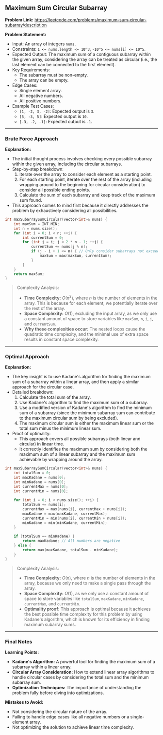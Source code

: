 ## Maximum Sum Circular Subarray
**Problem Link:** https://leetcode.com/problems/maximum-sum-circular-subarray/description

**Problem Statement:**
- Input: An array of integers `nums`.
- Constraints: `1 <= nums.length <= 10^3`, `-10^5 <= nums[i] <= 10^5`.
- Expected Output: The maximum sum of a contiguous subarray within the given array, considering the array can be treated as circular (i.e., the last element can be connected to the first element).
- Key Requirements:
  - The subarray must be non-empty.
  - The array can be empty.
- Edge Cases:
  - Single element array.
  - All negative numbers.
  - All positive numbers.
- Example Test Cases:
  - `[1, -2, 3, -2]`: Expected output is `3`.
  - `[5, -3, 5]`: Expected output is `10`.
  - `[-3, -2, -1]`: Expected output is `-1`.

---

### Brute Force Approach
**Explanation:**
- The initial thought process involves checking every possible subarray within the given array, including the circular subarrays.
- Step-by-step breakdown:
  1. Iterate over the array to consider each element as a starting point.
  2. For each starting point, iterate over the rest of the array (including wrapping around to the beginning for circular consideration) to consider all possible ending points.
  3. Calculate the sum of each subarray and keep track of the maximum sum found.
- This approach comes to mind first because it directly addresses the problem by exhaustively considering all possibilities.

```cpp
int maxSubarraySumCircular(vector<int>& nums) {
    int maxSum = INT_MIN;
    int n = nums.size();
    for (int i = 0; i < n; ++i) {
        int currentSum = 0;
        for (int j = i; j < 2 * n - 1; ++j) {
            currentSum += nums[j % n];
            if (j - i + 1 <= n) { // Only consider subarrays not exceeding array length
                maxSum = max(maxSum, currentSum);
            }
        }
    }
    return maxSum;
}
```

> Complexity Analysis:
> - **Time Complexity:** $O(n^2)$, where $n$ is the number of elements in the array. This is because for each element, we potentially iterate over the rest of the array.
> - **Space Complexity:** $O(1)$, excluding the input array, as we only use a constant amount of space to store variables like `maxSum`, `n`, `i`, `j`, and `currentSum`.
> - **Why these complexities occur:** The nested loops cause the quadratic time complexity, and the minimal use of extra space results in constant space complexity.

---

### Optimal Approach
**Explanation:**
- The key insight is to use Kadane's algorithm for finding the maximum sum of a subarray within a linear array, and then apply a similar approach for the circular case.
- Detailed breakdown:
  1. Calculate the total sum of the array.
  2. Use Kadane's algorithm to find the maximum sum of a subarray.
  3. Use a modified version of Kadane's algorithm to find the minimum sum of a subarray (since the minimum subarray sum can contribute to the maximum circular sum by being excluded).
  4. The maximum circular sum is either the maximum linear sum or the total sum minus the minimum linear sum.
- Proof of optimality:
  - This approach covers all possible subarrays (both linear and circular) in linear time.
  - It correctly identifies the maximum sum by considering both the maximum sum of a linear subarray and the maximum sum achievable by wrapping around the array.

```cpp
int maxSubarraySumCircular(vector<int>& nums) {
    int totalSum = 0;
    int maxKadane = nums[0];
    int minKadane = nums[0];
    int currentMax = nums[0];
    int currentMin = nums[0];
    
    for (int i = 0; i < nums.size(); ++i) {
        totalSum += nums[i];
        currentMax = max(nums[i], currentMax + nums[i]);
        maxKadane = max(maxKadane, currentMax);
        currentMin = min(nums[i], currentMin + nums[i]);
        minKadane = min(minKadane, currentMin);
    }
    
    if (totalSum == minKadane) {
        return maxKadane; // All numbers are negative
    } else {
        return max(maxKadane, totalSum - minKadane);
    }
}
```

> Complexity Analysis:
> - **Time Complexity:** $O(n)$, where $n$ is the number of elements in the array, because we only need to make a single pass through the array.
> - **Space Complexity:** $O(1)$, as we only use a constant amount of space to store variables like `totalSum`, `maxKadane`, `minKadane`, `currentMax`, and `currentMin`.
> - **Optimality proof:** This approach is optimal because it achieves the best possible time complexity for this problem by using Kadane's algorithm, which is known for its efficiency in finding maximum subarray sums.

---

### Final Notes
**Learning Points:**
- **Kadane's Algorithm:** A powerful tool for finding the maximum sum of a subarray within a linear array.
- **Circular Array Consideration:** How to extend linear array algorithms to handle circular cases by considering the total sum and the minimum subarray sum.
- **Optimization Techniques:** The importance of understanding the problem fully before diving into optimizations.

**Mistakes to Avoid:**
- Not considering the circular nature of the array.
- Failing to handle edge cases like all negative numbers or a single-element array.
- Not optimizing the solution to achieve linear time complexity.